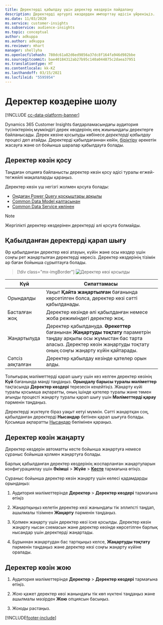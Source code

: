 ```yaml
---
title: Деректерді қабылдау үшін деректер көздерін пайдалану
description: Деректерді әртүрлі көздерден импорттау әдісін үйреніңіз.
ms.date: 11/03/2020
ms.service: customer-insights
ms.subservice: audience-insights
ms.topic: conceptual
author: adkuppa
ms.author: adkuppa
ms.reviewer: mhart
manager: shellyha
ms.openlocfilehash: 780dc61a82d6ed9856a37dc8f164fa946d982bbe
ms.sourcegitcommit: bae40184312ab27b95c140a044875c2daea37951
ms.translationtype: HT
ms.contentlocale: kk-KZ
ms.lasthandoff: 03/15/2021
ms.locfileid: "5595954"
---
```

# <a name="data-sources-overview"></a>Деректер көздеріне шолу

[!INCLUDE [cc-data-platform-banner](../includes/cc-data-platform-banner.md)]

Dynamics 365 Customer Insights бағдарламасындағы аудитория түсініктерінің мүмкіндігі дерек көздерінің кең жиынындағы деректерге байланысады. Дерек көзіне қосылуды көбінесе *деректерді қабылдау* процесі деп атайды. Деректерді қабылдағаннан кейін, [біріктіру](data-unification.md) әрекетін жасауға және ол бойынша шаралар қабылдауға болады.

## <a name="add-a-data-source"></a>Деректер көзін қосу

Таңдаған опцияға байланысты деректер көзін қосу әдісі туралы егжей-тегжейлі мақалаларды қараңыз.

Деректер көзін үш негізгі жолмен қосуға болады:

- [Ондаған Power Query қосқыштары арқылы](connect-power-query.md)
- [Common Data Model қалтасынан](connect-common-data-model.md)
- [Common Data Service көлінен](connect-common-data-service-lake.md)

> [!NOTE]
> Жергілікті деректер көздерінен деректерді әлі қосуға болмайды.

## <a name="review-ingested-data"></a>Қабылданған деректерді қарап шығу

Әр қабылданған деректер көзі атауын, күйін және осы көздер үшін соңғы рет жаңартылған деректерді көресіз. Деректер көздерінің тізімін әр баған бойынша сұрыптауға болады.

> [!div class="mx-imgBorder"]
> ![Деректер көзі қосылды](media/configure-data-datasource-added.png "Деректер көзі қосылды")

|Күй  |Сипаттамасы  |
|---------|---------|
|Орындалды   |Уақыт **Қайта жаңартылған** бағанында көрсетілген болса, деректер көзі сәтті қабылданады.
|Басталған жоқ   |Деректер көзінде әлі қабылданған немесе жоба режиміндегі деректер жоқ.         |
|Жаңартылуда    |Деректер қабылдануда. **Әрекеттер** бағанынан **Жаңартуды тоқтату** параметрін таңдау арқылы осы жұмыстан бас тарта аласыз. Деректер көзін жаңартуды тоқтату оның соңғы жаңарту күйін қайтарады.       |
|Сәтсіз аяқталған     |Деректер қабылдау кезінде қателер орын алды.         |

Толығырақ мәліметтерді қарап шығу үшін кез келген деректер көзінің **Күй** бағанында мәнді таңдаңыз. **Орындалу барысы туралы мәліметтер** тақтасында **Деректер көздері** терезесін кеңейтіңіз. Жаңарту күйі туралы қосымша ақпаратты, оның ішінде қателер туралы және төмен ағынды процесті жаңарту туралы қарап шығу үшін **Мәліметтерді қарау** пәрменін таңдаңыз.

Деректерді жүктеуге біраз уақыт кетуі мүмкін. Сәтті жаңартқан соң, қабылданған деректерді **Нысандар** бетінен қарап шығуға болады. Қосымша ақпаратты [Нысандар](entities.md) бөлімінен қараңыз.

## <a name="refresh-a-data-source"></a>Деректер көзін жаңарту

Деректер көздерін автоматты кесте бойынша жаңартуға немесе сұраныс бойынша қолмен жаңартуға болады. 

Барлық қабылданған деректер көздерінің жоспарланған жаңартуларын конфигурациялау үшін **Әкімші** > **Жүйе** > [**Кесте**](system.md#schedule-tab) тармағына өтіңіз.

Сұраныс бойынша деректер көзін жаңарту үшін келесі қадамдарды орындаңыз:

1. Аудитория мәліметтерінде **Деректер** > **Деректер көздері** тармағына өтіңіз

2. Жаңартқыңыз келетін деректер көзі жанындағы тік эллипсті таңдап, ашылмалы тізімнен **Жаңарту** пәрменін таңдаңыз.

3. Қолмен жаңарту үшін деректер көзі іске қосылды. Деректер көзін жаңарту нысан схемасын және деректер көзінде көрсетілген барлық нысандар үшін деректерді жаңартады.

4. Бұрыннан жаңартудан бас тартқыңыз келсе, **Жаңартуды тоқтату** пәрменін таңдаңыз және деректер көзі соңғы жаңарту күйіне оралады.

## <a name="delete-a-data-source"></a>Деректер көзін жою

1. Аудитория мәліметтерінде **Деректер** > **Деректер көздері** тармағына өтіңіз.

2. Жою қажет деректер көзі жанындағы тік көп нүктені таңдаңыз және ашылмалы мәзірден **Жою** опциясын басыңыз.

3. Жоюды растаңыз.


[!INCLUDE[footer-include](../includes/footer-banner.md)]